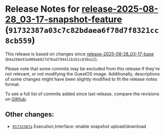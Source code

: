 Release Notes for [release-2025-08-28\_03-17-snapshot-feature](https://github.com/dfinity/ic/tree/release-2025-08-28_03-17-snapshot-feature) (`91732387a03c7c82bdaea6f78d7f8321cc8cb559`)
=========================================================================================================================================================================================

This release is based on changes since [release-2025-08-28\_03-17-base](https://dashboard.internetcomputer.org/release/84a268e93a909a6827d76ad794411b161c839a12) (`84a268e93a909a6827d76ad794411b161c839a12`).

Please note that some commits may be excluded from this release if they're not relevant, or not modifying the GuestOS image.
Additionally, descriptions of some changes might have been slightly modified to fit the release notes format.

To see a full list of commits added since last release, compare the revisions on [GitHub](https://github.com/dfinity/ic/compare/release-2025-08-28_03-17-base...release-2025-08-28_03-17-snapshot-feature).

Other changes:
--------------

* [`91732387a`](https://github.com/dfinity/ic/commit/91732387a) Execution,Interface: enable snapshot upload/download
